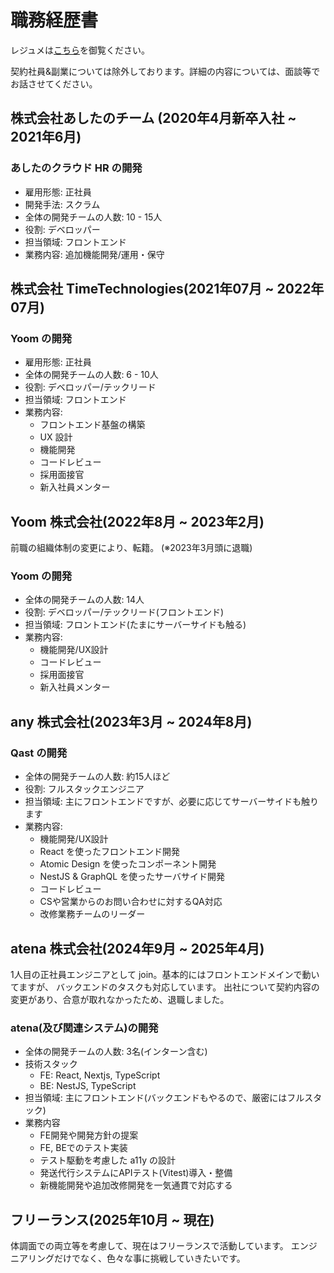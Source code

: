 # 職務経歴書
レジュメは[こちら](/resume)を御覧ください。

契約社員&副業については除外しております。詳細の内容については、面談等でお話させてください。

## 株式会社あしたのチーム (2020年4月新卒入社 ~ 2021年6月)
### あしたのクラウド HR の開発
- 雇用形態: 正社員
- 開発手法: スクラム
- 全体の開発チームの人数: 10 - 15人
- 役割: デベロッパー
- 担当領域: フロントエンド
- 業務内容: 追加機能開発/運用・保守

## 株式会社 TimeTechnologies(2021年07月 ~ 2022年07月)
### Yoom の開発
- 雇用形態: 正社員
- 全体の開発チームの人数: 6 - 10人
- 役割: デベロッパー/テックリード
- 担当領域: フロントエンド
- 業務内容:
  - フロントエンド基盤の構築
  - UX 設計
  - 機能開発
  - コードレビュー
  - 採用面接官
  - 新入社員メンター

## Yoom 株式会社(2022年8月 ~ 2023年2月)
前職の組織体制の変更により、転籍。
(※2023年3月頭に退職)

### Yoom の開発
- 全体の開発チームの人数: 14人
- 役割: デベロッパー/テックリード(フロントエンド)
- 担当領域: フロントエンド(たまにサーバーサイドも触る)
- 業務内容:
  - 機能開発/UX設計
  - コードレビュー
  - 採用面接官
  - 新入社員メンター


## any 株式会社(2023年3月 ~ 2024年8月)
### Qast の開発
- 全体の開発チームの人数: 約15人ほど
- 役割: フルスタックエンジニア
- 担当領域: 主にフロントエンドですが、必要に応じてサーバーサイドも触ります
- 業務内容:
  - 機能開発/UX設計
  - React を使ったフロントエンド開発
  - Atomic Design を使ったコンポーネント開発
  - NestJS & GraphQL を使ったサーバサイド開発
  - コードレビュー
  - CSや営業からのお問い合わせに対するQA対応
  - 改修業務チームのリーダー

## atena 株式会社(2024年9月 ~ 2025年4月)
1人目の正社員エンジニアとして join。基本的にはフロントエンドメインで動いてますが、
バックエンドのタスクも対応しています。
出社について契約内容の変更があり、合意が取れなかったため、退職しました。

### atena(及び関連システム)の開発

- 全体の開発チームの人数: 3名(インターン含む)
- 技術スタック
  - FE: React, Nextjs, TypeScript
  - BE: NestJS, TypeScript
- 担当領域: 主にフロントエンド(バックエンドもやるので、厳密にはフルスタック) 
- 業務内容
  - FE開発や開発方針の提案
  - FE, BEでのテスト実装
  - テスト駆動を考慮した a11y の設計
  - 発送代行システムにAPIテスト(Vitest)導入・整備
  - 新機能開発や追加改修開発を一気通貫で対応する

## フリーランス(2025年10月 ~ 現在)
体調面での両立等を考慮して、現在はフリーランスで活動しています。
エンジニアリングだけでなく、色々な事に挑戦していきたいです。

